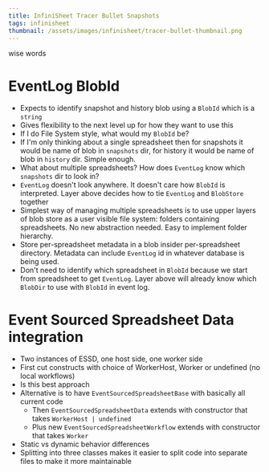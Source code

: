 ```yaml
---
title: InfiniSheet Tracer Bullet Snapshots
tags: infinisheet
thumbnail: /assets/images/infinisheet/tracer-bullet-thumbnail.png
---
```


wise words

# EventLog BlobId

* Expects to identify snapshot and history blob using a `BlobId` which is a `string`
* Gives flexibility to the next level up for how they want to use this
* If I do File System style, what would my `BlobId` be?
* If I'm only thinking about a single spreadsheet then for snapshots it would be name of blob in `snapshots` dir, for history it would be name of blob in `history` dir. Simple enough.
* What about multiple spreadsheets? How does `EventLog` know which `snapshots` dir to look in? 
* `EventLog` doesn't look anywhere. It doesn't care how `BlobId` is interpreted. Layer above decides how to tie `EventLog` and `BlobStore` together
* Simplest way of managing multiple spreadsheets is to use upper layers of blob store as a user visible file system: folders containing spreadsheets. No new abstraction needed. Easy to implement folder hierarchy. 
* Store per-spreadsheet metadata in a blob insider per-spreadsheet directory. Metadata can include `EventLog` id in whatever database is being used.
* Don't need to identify which spreadsheet in `BlobId` because we start from spreadsheet to get `EventLog`. Layer above will already know which `BlobDir` to use with `BlobId` in event log. 

# Event Sourced Spreadsheet Data integration

* Two instances of ESSD, one host side, one worker side
* First cut constructs with choice of WorkerHost, Worker or undefined (no local workflows)
* Is this best approach
* Alternative is to have `EventSourcedSpreadsheetBase` with basically all current code
  * Then `EventSourcedSpreadsheetData` extends with constructor that takes `WorkerHost | undefined`
  * Plus new `EventSourcedSpreadsheetWorkflow` extends with constructor that takes `Worker`
* Static vs dynamic behavior differences
* Splitting into three classes makes it easier to split code into separate files to make it more maintainable
